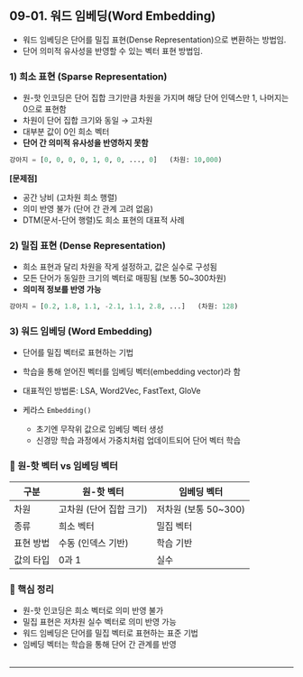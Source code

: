 ## 09-01. 워드 임베딩(Word Embedding)<br>

- 워드 임베딩은 단어를 밀집 표현(Dense Representation)으로 변환하는 방법임.
- 단어 의미적 유사성을 반영할 수 있는 벡터 표현 방법임.

### 1) 희소 표현 (Sparse Representation)

- 원-핫 인코딩은 단어 집합 크기만큼 차원을 가지며 해당 단어 인덱스만 1, 나머지는 0으로 표현함
- 차원이 단어 집합 크기와 동일 → 고차원
- 대부분 값이 0인 희소 벡터
- **단어 간 의미적 유사성을 반영하지 못함**

```python
강아지 = [0, 0, 0, 0, 1, 0, 0, ..., 0]   (차원: 10,000)
```

**[문제점]**
- 공간 낭비 (고차원 희소 행렬)
- 의미 반영 불가 (단어 간 관계 고려 없음)
- DTM(문서-단어 행렬)도 희소 표현의 대표적 사례


### 2) 밀집 표현 (Dense Representation)

- 희소 표현과 달리 차원을 작게 설정하고, 값은 실수로 구성됨
- 모든 단어가 동일한 크기의 벡터로 매핑됨 (보통 50~300차원)
- **의미적 정보를 반영 가능**

```python
강아지 = [0.2, 1.8, 1.1, -2.1, 1.1, 2.8, ...]   (차원: 128)
```

### 3) 워드 임베딩 (Word Embedding)

- 단어를 밀집 벡터로 표현하는 기법
- 학습을 통해 얻어진 벡터를 임베딩 벡터(embedding vector)라 함
- 대표적인 방법론: LSA, Word2Vec, FastText, GloVe
- 케라스 `Embedding()`

  - 초기엔 무작위 값으로 임베딩 벡터 생성
  - 신경망 학습 과정에서 가중치처럼 업데이트되어 단어 벡터 학습

### 📌 원-핫 벡터 vs 임베딩 벡터

| 구분    | 원-핫 벡터         | 임베딩 벡터          |
| ----- | -------------- | --------------- |
| 차원    | 고차원 (단어 집합 크기) | 저차원 (보통 50~300) |
| 종류    | 희소 벡터          | 밀집 벡터           |
| 표현 방법 | 수동 (인덱스 기반)    | 학습 기반           |
| 값의 타입 | 0과 1           | 실수              |


### 📌 핵심 정리

- 원-핫 인코딩은 희소 벡터로 의미 반영 불가
- 밀집 표현은 저차원 실수 벡터로 의미 반영 가능
- 워드 임베딩은 단어를 밀집 벡터로 표현하는 표준 기법
- 임베딩 벡터는 학습을 통해 단어 간 관계를 반영
<br><br>
---
<br><br><br>

